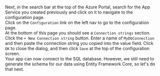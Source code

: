Next, in the search bar at the top of the Azure Portal, search for the App Service you created previously and click on it to navigate to the configuration page.
<br />
Click on the `Configuration` link on the left nav to go to the configuration page.
<br />
At the bottom of this page you should see a `Connection strings` section.  Click the `+ New Connection string` button.  Enter a name of `MyDbConnection` and then paste the connection string you copied into the value field.  Click `OK` to close the dialog, and then click `Save` at the top of the configuration screen.
<br />
Your app can now connect to the SQL database.  However, we still need to generate the schema for our data using Entity Framework Core, so let's do that next.
